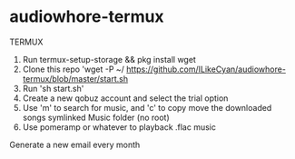 # audiowhore-termux

TERMUX
1. Run termux-setup-storage && pkg install wget
2. Clone this repo 'wget -P ~/ https://github.com/ILikeCyan/audiowhore-termux/blob/master/start.sh
2. Run 'sh start.sh'
3. Create a new qobuz account and select the trial option
4. Use 'm' to search for music, and 'c' to copy move the downloaded songs symlinked Music folder (no root)
5. Use pomeramp or whatever to playback .flac music



Generate a new email every month

